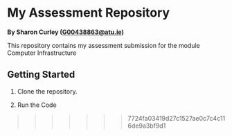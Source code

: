 # My Assessment Repository

**By Sharon Curley (G00438863@atu.ie)**

This repository contains my assessment  submission for the module Computer Infrastructure

## Getting Started

1. Clone the repository.

2. Run the Code
>>>>>>> 7724fa03419d27c1527ae0c7c4c116de9a3bf9d1
